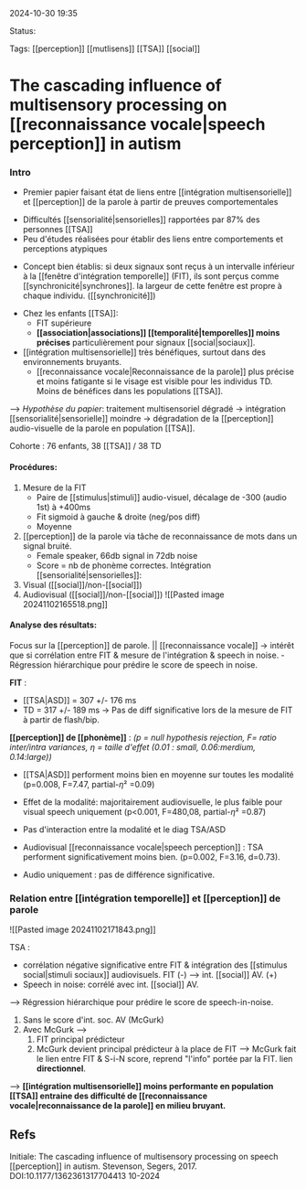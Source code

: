 2024-10-30 19:35

Status:

Tags: [[perception]] [[mutlisens]] [[TSA]] [[social]] 

# The cascading influence of multisensory processing on [[reconnaissance vocale|speech perception]] in autism

### Intro

- Premier papier faisant état de liens entre [[intégration multisensorielle]] et [[perception]] de la parole à partir de preuves comportementales
* Difficultés [[sensorialité|sensorielles]] rapportées par 87% des personnes [[TSA]] 
* Peu d'études réalisées pour établir des liens entre comportements et perceptions atypiques

- Concept bien établis: si deux signaux sont reçus à un intervalle inférieur à la [[fenêtre d'intégration temporelle]] (FIT), ils sont perçus comme [[synchronicité|synchrones]]. la largeur de cette fenêtre est propre à chaque individu. ([[synchronicité]])

* Chez les enfants [[TSA]]:
	* FIT supérieure 
	* **[[association|associations]] [[temporalité|temporelles]] moins précises** particulièrement pour signaux [[social|sociaux]].
* [[intégration multisensorielle]] très bénéfiques, surtout dans des environnements bruyants.
	* [[reconnaissance vocale|Reconnaissance de la parole]] plus précise et moins fatigante si le visage est visible pour les individus TD. Moins de bénéfices dans les populations [[TSA]].

--> *Hypothèse du papier*: 
	traitement multisensoriel dégradé 
		-> intégration [[sensorialité|sensorielle]] moindre 
			-> dégradation de la [[perception]] audio-visuelle de la parole en population [[TSA]].

Cohorte : 76 enfants, 38 [[TSA]] / 38 TD

#### Procédures:
1) Mesure de la FIT
	- Paire de [[stimulus|stimuli]] audio-visuel, décalage de -300 (audio 1st) à +400ms
	- Fit sigmoid à gauche & droite (neg/pos diff)
	- Moyenne
1) [[perception]] de la parole via tâche de reconnaissance de mots dans un signal bruité.
	- Female speaker, 66db signal in 72db noise
	- Score = nb de phonème correctes.
Intégration [[sensorialité|sensorielles]]:
3) Visual ([[social]]/non-[[social]])
4) Audiovisual ([[social]]/non-[[social]])
![[Pasted image 20241102165518.png]]

#### Analyse des résultats:
Focus sur la [[perception]] de parole. || [[reconnaissance vocale]] 
	-> intérêt que si corrélation entre FIT & mesure de l'intégration & speech in noise.
	- Régression hiérarchique pour prédire le score de speech in noise.

**FIT** : 
- [[TSA|ASD]] = 307 +/- 176 ms 
- TD  =  317 +/- 189 ms
-> Pas de diff significative lors de la mesure de FIT à partir de flash/bip.

**[[perception]] de [[phonème]]** :
*(p = null hypothesis rejection, F= ratio inter/intra variances, $\eta$ = taille d'effet (0.01 : small, 0.06:merdium, 0.14:large))*

- [[TSA|ASD]] performent moins bien  en moyenne sur toutes les modalité (p=0.008, F=7.47, partial-$\eta$² =0.09)
- Effet de la modalité: majoritairement audiovisuelle, le plus faible pour visual speech uniquement (p<0.001, F=480,08, partial-$\eta$² =0.87)
- Pas d'interaction entre la modalité et le diag TSA/ASD

- Audiovisual [[reconnaissance vocale|speech perception]] : TSA performent significativement moins bien. (p=0.002, F=3.16, d=0.73).
- Audio uniquement : pas de différence significative.

### Relation entre [[intégration temporelle]] et [[perception]] de parole 

![[Pasted image 20241102171843.png]]

TSA  : 
- corrélation négative significative entre  FIT & intégration des [[stimulus social|stimuli sociaux]] audiovisuels. FIT (-) --> int. [[social]] AV. (+)
- Speech in noise: corrélé avec int. [[social]] AV.

--> Régression hiérarchique pour prédire le score de speech-in-noise. 
1) Sans le score d'int. soc. AV (McGurk) 
2) Avec McGurk
-->
	1) FIT principal prédicteur
	2) McGurk devient principal prédicteur à la place de FIT
--> 
	McGurk fait le lien entre FIT & S-i-N score, reprend "l'info" portée par la FIT. lien **directionnel**.

--> 
**[[intégration multisensorielle]] moins performante en population [[TSA]] entraine des difficulté de [[reconnaissance vocale|reconnaissance de la parole]] en milieu bruyant.**
## Refs
Initiale:
The cascading influence of multisensory processing on speech [[perception]] in autism. Stevenson, Segers, 2017. DOI:10.1177/1362361317704413 10-2024 
